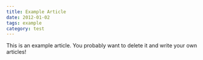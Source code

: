 ```yaml
---
title: Example Article
date: 2012-01-02
tags: example
category: test
---
```


This is an example article. You probably want to delete it and write your own articles!

